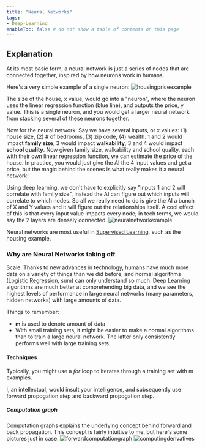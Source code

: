 ```yaml
---
title: "Neural Networks"
tags:
- Deep-Learning
enableToc: false # do not show a table of contents on this page
---
```

## Explanation
At its most basic form, a neural network is just a series of nodes that are connected together, inspired by how neurons work in humans.

Here's a very simple example of a single neuron:
![housingpriceexample](hub/notes/imgs/Pasted%20image%2020220615182323.png)

The size of the house, x value, would go into a "neuron", where the neuron uses the linear regression function (blue line), and outputs the price, y value. This is a single neuron, and you would get a larger neural network from stacking several of these neurons together.

Now for the neural network:
Say we have several inputs, or x values: (1) house size, (2) # of bedrooms, (3) zip code, (4) wealth. 1 and 2 would impact **family size**, 3 would impact **walkability**, 3 and 4 would impact **school quality**. Now given family size, walkability and school quality, each with their own linear regression function, we can estimate the price of the house. In practice, you would just give the AI the 4 input values and get a price, but the magic behind the scenes is what really makes it a neural network!

Using deep learning, we don't have to explicitly say "Inputs 1 and 2 will correlate with family size", instead the AI can figure out which inputs will correlate to which nodes. So all we really need to do is give the AI a bunch of X and Y values and it will figure out the relationships itself. A cool effect of this is that every input value impacts every node; in tech terms, we would say the 2 layers are densely connected.
![neuralnetworkexample](hub/notes/imgs/Pasted%20image%2020220615184301.png)

Neural networks are most useful in [Supervised Learning](notes/Supervised%20Learning.md), such as the housing example.

### Why are Neural Networks taking off
Scale. Thanks to new advances in technology, humans have much more data on a variety of things than we did before, and normal algorithms ([Logistic Regression](notes/Logistic%20Regression.md), sum) can only understand so much. Deep Learning algorithms are much better at comprehending big data, and we see the highest levels of performance in large neural networks (many parameters, hidden networks) with large amounts of data.

Things to remember:
- **m** is used to denote amount of data
- With small training sets, it might be easier to make a normal algorithms than to train a large neural network. The latter only consistently performs well with large training sets.

#### Techniques
Typically, you might use a *for* loop to iterates through a training set with m examples. 

I, an intellectual, would insult your intelligence, and subsequently use forward propogation step and backward propogation step.
##### Computation graph
Computation graphs explains the underlying concept behind forward and back propagation. This concept is fairly intuitive to me, but here's some pictures just in case. 
![forwardcomputationgraph](hub/notes/imgs/forwardcomputationgraph.png)
![computingderivatives](hub/notes/imgs/computingderivatives.png)
